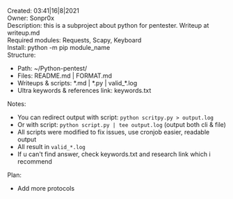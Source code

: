 Created: 03:41|16|8|2021   
Owner: Sonpr0x    
Description: this is a subproject about python for pentester. Writeup at writeup.md   
Required modules: Requests, Scapy, Keyboard    
Install: python -m pip module_name   
Structure:    
- Path: ~/Python-pentest/  
- Files: README.md | FORMAT.md  
- Writeups & scripts: \*.md | \*.py | valid_\*.log
- Ultra keywords & references link: keywords.txt

Notes: 
- You can redirect output with script: `python scritpy.py > output.log`   
- Or with script: `python script.py | tee output.log`  (output both cli & file)
- All scripts were modified to fix issues, use cronjob easier, readable output   
- All result in `valid_*.log`   
- If u can't find answer, check keywords.txt and research link which i recommend   

Plan:
- Add more protocols

